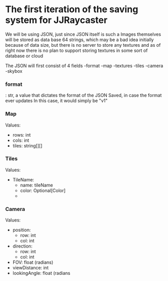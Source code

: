 # The first iteration of the saving system for JJRaycaster
We will be using JSON, just since JSON itself is such a 
Images themselves will be stored as data base 64 strings, which may be a bad idea initially because of data size, but there is no server to store any textures and as of right now there is no plan to support storing textures in some sort of database or cloud

The JSON will first consist of 4 fields
-format
-map
-textures
-tiles
-camera
-skybox

### format
: str, a value that dictates the format of the JSON Saved, in case the format ever updates
In this case, it would simply be "v1"


### Map
Values:
- rows: int
- cols: int
- tiles: string[][]

### Tiles
Values:
- TileName:
  - name: tileName
  - color: Optional\[Color\]
  - 

### Camera
Values:
- position:
  - row: int
  - col: int
- direction:
  - row: int
  - col: int
- FOV: float (radians)
- viewDistance: int
- lookingAngle: float (radians

